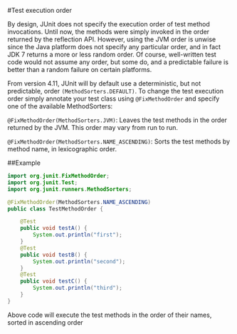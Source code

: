 #Test execution order

By design, JUnit does not specify the execution order of test method invocations. Until now, the methods were simply invoked in the order returned by the reflection API. However, using the JVM order is unwise since the Java platform does not specify any particular order, and in fact JDK 7 returns a more or less random order. Of course, well-written test code would not assume any order, but some do, and a predictable failure is better than a random failure on certain platforms.

From version 4.11, JUnit will by default use a deterministic, but not predictable, order `(MethodSorters.DEFAULT)`. To change the test execution order simply annotate your test class using `@FixMethodOrder` and specify one of the available MethodSorters:

`@FixMethodOrder(MethodSorters.JVM)`: Leaves the test methods in the order returned by the JVM. This order may vary from run to run.

`@FixMethodOrder(MethodSorters.NAME_ASCENDING)`: Sorts the test methods by method name, in lexicographic order.

##Example
```java
import org.junit.FixMethodOrder;
import org.junit.Test;
import org.junit.runners.MethodSorters;

@FixMethodOrder(MethodSorters.NAME_ASCENDING)
public class TestMethodOrder {

    @Test
    public void testA() {
        System.out.println("first");
    }
    @Test
    public void testB() {
        System.out.println("second");
    }
    @Test
    public void testC() {
        System.out.println("third");
    }
}
```
Above code will execute the test methods in the order of their names, sorted in ascending order